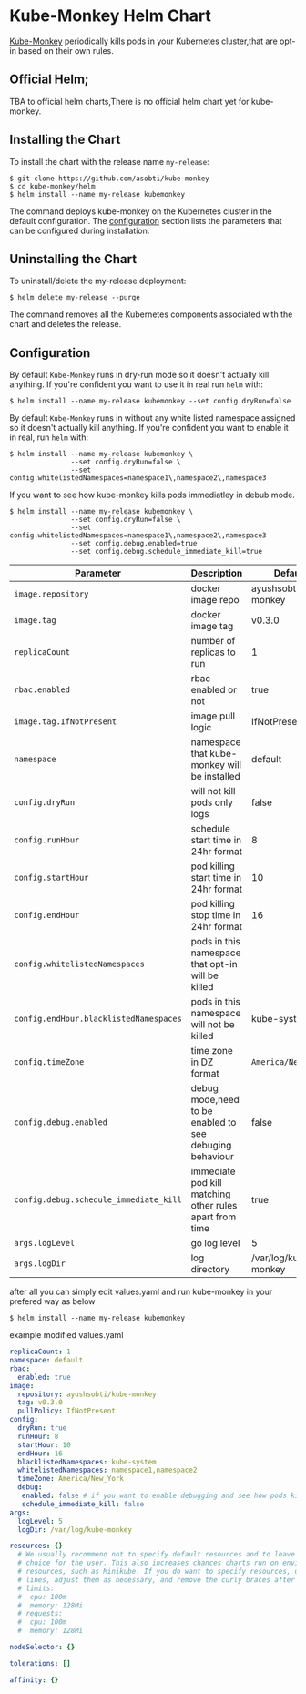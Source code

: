# Kube-Monkey Helm Chart

[Kube-Monkey](https://github.com/asobti/kube-monkey) periodically kills pods in your Kubernetes cluster,that are opt-in based on their own rules.

## Official Helm;

TBA to official helm charts,There is no official helm chart yet for kube-monkey.

## Installing the Chart

To install the chart with the release name `my-release`:

```console
$ git clone https://github.com/asobti/kube-monkey
$ cd kube-monkey/helm
$ helm install --name my-release kubemonkey
```

The command deploys kube-monkey on the Kubernetes cluster in the default configuration. The [configuration](#configuration) section lists the parameters that can be configured during installation.

## Uninstalling the Chart

To uninstall/delete the my-release deployment:

```console
$ helm delete my-release --purge
```

The command removes all the Kubernetes components associated with the chart and deletes the release.

## Configuration

By default `Kube-Monkey` runs in dry-run mode so it doesn't actually kill anything.
If you're confident you want to use it in real run `helm` with:

```console
$ helm install --name my-release kubemonkey --set config.dryRun=false
```

By default `Kube-Monkey` runs in without any white listed namespace assigned so it doesn't actually kill anything.
If you're confident you want to enable it in real, run `helm` with:

```console
$ helm install --name my-release kubemonkey \
               --set config.dryRun=false \
               --set config.whitelistedNamespaces=namespace1\,namespace2\,namespace3
```

If you want to see how kube-monkey kills pods immediatley in debub mode.

```console
$ helm install --name my-release kubemonkey \
               --set config.dryRun=false \
               --set config.whitelistedNamespaces=namespace1\,namespace2\,namespace3
               --set config.debug.enabled=true
               --set config.debug.schedule_immediate_kill=true
```

| Parameter                 | Description                                         | Default                          |
|---------------------------|-----------------------------------------------------|----------------------------------|
| `image.repository`        | docker image repo                                   | ayushsobti/kube-monkey           |
| `image.tag`               | docker image tag                                    | v0.3.0                           |
| `replicaCount`            | number of replicas to run                           | 1                                |
| `rbac.enabled`            | rbac enabled or not                                 | true                             |
| `image.tag.IfNotPresent`  | image pull logic                                    | IfNotPresent                     |
| `namespace`               | namespace that kube-monkey will be installed        | default                          |
| `config.dryRun`           | will not kill pods only logs                        | false                            |
| `config.runHour`          | schedule start time in 24hr format                  | 8                                |
| `config.startHour`        | pod killing start time  in 24hr format              | 10                               |
| `config.endHour`          | pod killing stop time  in 24hr format               | 16                               |
| `config.whitelistedNamespaces`| pods in this namespace that opt-in will be killed|                                 |
| `config.endHour.blacklistedNamespaces`| pods in this namespace will not be killed| kube-system                     |
| `config.timeZone`         | time zone in DZ format                              | `America/New_York`               |
| `config.debug.enabled`    | debug mode,need to be enabled to see debuging behaviour| false                         |
| `config.debug.schedule_immediate_kill` | immediate pod kill matching other rules apart from time| true             |
| `args.logLevel`           | go log level                                        | 5                                |
| `args.logDir`             | log directory                                       | /var/log/kube-monkey             |

after all you can simply edit values.yaml and run kube-monkey in your prefered way as below

```console
$ helm install --name my-release kubemonkey
```
example modified values.yaml

```yaml
replicaCount: 1
namespace: default
rbac:
  enabled: true
image:
  repository: ayushsobti/kube-monkey
  tag: v0.3.0
  pullPolicy: IfNotPresent
config:
  dryRun: true
  runHour: 8
  startHour: 10
  endHour: 16
  blacklistedNamespaces: kube-system
  whitelistedNamespaces: namespace1,namespace2
  timeZone: America/New_York
  debug:
   enabled: false # if you want to enable debugging and see how pods killed immediately set this to true
   schedule_immediate_kill: false
args:
  logLevel: 5
  logDir: /var/log/kube-monkey

resources: {}
  # We usually recommend not to specify default resources and to leave this as a conscious
  # choice for the user. This also increases chances charts run on environments with little
  # resources, such as Minikube. If you do want to specify resources, uncomment the following
  # lines, adjust them as necessary, and remove the curly braces after 'resources:'.
  # limits:
  #  cpu: 100m
  #  memory: 128Mi
  # requests:
  #  cpu: 100m
  #  memory: 128Mi

nodeSelector: {}

tolerations: []

affinity: {}
```
